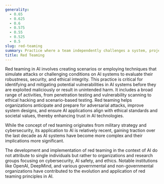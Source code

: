 ```yaml
---
generality:
  - 0.65
  - 0.625
  - 0.6
  - 0.575
  - 0.55
  - 0.525
  - 0.5
slug: red-teaming
summary: Practice where a team independently challenges a system, project, or policy to identify vulnerabilities, improve security, and test the effectiveness of defenses, often applied in cybersecurity and, increasingly, in AI safety and ethics.
title: Red Teaming
---
```


Red teaming in AI involves creating scenarios or employing techniques that simulate attacks or challenging conditions on AI systems to evaluate their robustness, security, and ethical integrity. This practice is critical for identifying and mitigating potential vulnerabilities in AI systems before they are exploited maliciously or result in unintended harm. It includes a broad range of activities, from penetration testing and vulnerability scanning to ethical hacking and scenario-based testing. Red teaming helps organizations anticipate and prepare for adversarial attacks, improve system designs, and ensure AI applications align with ethical standards and societal values, thereby enhancing trust in AI technologies.

While the concept of red teaming originates from military strategy and cybersecurity, its application to AI is relatively recent, gaining traction over the last decade as AI systems have become more complex and their implications more significant.

The development and implementation of red teaming in the context of AI do not attribute to single individuals but rather to organizations and research groups focusing on cybersecurity, AI safety, and ethics. Notable institutions like OpenAI, DeepMind, and various governmental and non-governmental organizations have contributed to the evolution and application of red teaming principles in AI.
